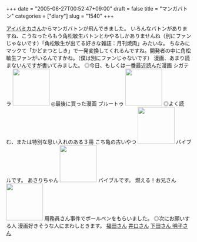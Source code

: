 +++
date = "2005-06-27T00:52:47+09:00"
draft = false
title = "マンガバトン"
categories = ["diary"]
slug = "1540"
+++

<a href="http://aiba.tv/mika/archives/000592.php" target="_blank">アイバミカさん</a>からマンガバトンが飛んできました。
いろんなバトンがありますね、こうなったらもう角松敏生バトンとかやるしかありませんね（別にファンじゃないです）「角松敏生が出てる好きな雑誌：月刊焼肉」みたいな。
ちなみにマックて「かどまつとしき」で一発変換してくれるんですね。開発者の中に角松敏生ファンがいるんですかね。（僕は別にファンじゃないです）
漫画、あまり読まないんですが書いてみました。
◎今日、もしくは一番最近読んだ漫画
シガテラ
<a href="http://www.amazon.co.jp/exec/obidos/ASIN/4063613348/ieiriblog-22" target="_blank"><img src="http://images.amazon.com/images/P/4063613348.09._SCMZZZZZZZ_.jpg"  class="booklog-imgsrc" style="border:0px; width:100px"></a>
◎最後に買った漫画
プルートゥ
<a href="http://www.amazon.co.jp/exec/obidos/ASIN/4091877575/ieiriblog-22" target="_blank"><img src="http://images.amazon.com/images/P/4091877575.09._SCMZZZZZZZ_.jpg"  class="booklog-imgsrc" style="border:0px; width:100px"></a>
◎よく読む、または特別な思い入れのある３冊
こち亀の古いやつ
<a href="http://www.amazon.co.jp/exec/obidos/ASIN/4088738160/ieiriblog-22" target="_blank"><img src="http://images.amazon.com/images/P/4088738160.09._SCMZZZZZZZ_.jpg"  class="booklog-imgsrc" style="border:0px; width:100px"></a>
バイブルです。
あさりちゃん
<a href="http://www.amazon.co.jp/exec/obidos/ASIN/409143097X/ieiriblog-22" target="_blank"><img src="http://images.amazon.com/images/P/409143097X.09._SCMZZZZZZZ_.jpg"  class="booklog-imgsrc" style="border:0px; width:100px"></a>
バイブルです。
燃える！お兄さん
<a href="http://www.amazon.co.jp/exec/obidos/ASIN/408617863X/ieiriblog-22" target="_blank"><img src="http://images.amazon.com/images/P/408617863X.09._SCMZZZZZZZ_.jpg"  class="booklog-imgsrc" style="border:0px; width:100px"></a>
用務員さん事件でボールペンをもらいました。
◎次にお願いする人
漫画好きそうな人にまわしときます。
<a href="http://daiskip.com">福田さん</a>
<a href="http://chebu.main.jp/blog/">井口さん</a>
<a href="http://zubon.boo.jp/">下田さん
<a href="http://aki-tect.petit.cc/">明子さん</a>
